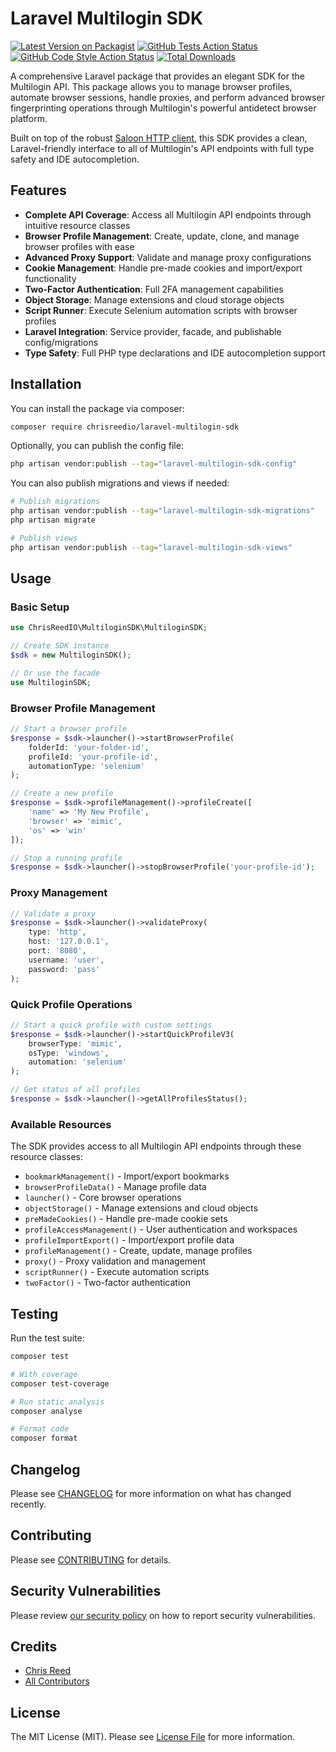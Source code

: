 # Laravel Multilogin SDK

[![Latest Version on Packagist](https://img.shields.io/packagist/v/chrisreedio/laravel-multilogin-sdk.svg?style=flat-square)](https://packagist.org/packages/chrisreedio/laravel-multilogin-sdk)
[![GitHub Tests Action Status](https://img.shields.io/github/actions/workflow/status/chrisreedio/laravel-multilogin-sdk/run-tests.yml?branch=main&label=tests&style=flat-square)](https://github.com/chrisreedio/laravel-multilogin-sdk/actions?query=workflow%3Arun-tests+branch%3Amain)
[![GitHub Code Style Action Status](https://img.shields.io/github/actions/workflow/status/chrisreedio/laravel-multilogin-sdk/fix-php-code-style-issues.yml?branch=main&label=code%20style&style=flat-square)](https://github.com/chrisreedio/laravel-multilogin-sdk/actions?query=workflow%3A"Fix+PHP+code+style+issues"+branch%3Amain)
[![Total Downloads](https://img.shields.io/packagist/dt/chrisreedio/laravel-multilogin-sdk.svg?style=flat-square)](https://packagist.org/packages/chrisreedio/laravel-multilogin-sdk)

A comprehensive Laravel package that provides an elegant SDK for the Multilogin API. This package allows you to manage browser profiles, automate browser sessions, handle proxies, and perform advanced browser fingerprinting operations through Multilogin's powerful antidetect browser platform.

Built on top of the robust [Saloon HTTP client](https://docs.saloon.dev/), this SDK provides a clean, Laravel-friendly interface to all of Multilogin's API endpoints with full type safety and IDE autocompletion.

## Features

- **Complete API Coverage**: Access all Multilogin API endpoints through intuitive resource classes
- **Browser Profile Management**: Create, update, clone, and manage browser profiles with ease  
- **Advanced Proxy Support**: Validate and manage proxy configurations
- **Cookie Management**: Handle pre-made cookies and import/export functionality
- **Two-Factor Authentication**: Full 2FA management capabilities
- **Object Storage**: Manage extensions and cloud storage objects
- **Script Runner**: Execute Selenium automation scripts with browser profiles
- **Laravel Integration**: Service provider, facade, and publishable config/migrations
- **Type Safety**: Full PHP type declarations and IDE autocompletion support

## Installation

You can install the package via composer:

```bash
composer require chrisreedio/laravel-multilogin-sdk
```

Optionally, you can publish the config file:

```bash
php artisan vendor:publish --tag="laravel-multilogin-sdk-config"
```

You can also publish migrations and views if needed:

```bash
# Publish migrations
php artisan vendor:publish --tag="laravel-multilogin-sdk-migrations"
php artisan migrate

# Publish views  
php artisan vendor:publish --tag="laravel-multilogin-sdk-views"
```

## Usage

### Basic Setup

```php
use ChrisReedIO\MultiloginSDK\MultiloginSDK;

// Create SDK instance
$sdk = new MultiloginSDK();

// Or use the facade
use MultiloginSDK;
```

### Browser Profile Management

```php
// Start a browser profile
$response = $sdk->launcher()->startBrowserProfile(
    folderId: 'your-folder-id',
    profileId: 'your-profile-id',
    automationType: 'selenium'
);

// Create a new profile
$response = $sdk->profileManagement()->profileCreate([
    'name' => 'My New Profile',
    'browser' => 'mimic',
    'os' => 'win'
]);

// Stop a running profile
$response = $sdk->launcher()->stopBrowserProfile('your-profile-id');
```

### Proxy Management

```php
// Validate a proxy
$response = $sdk->launcher()->validateProxy(
    type: 'http',
    host: '127.0.0.1',
    port: '8080',
    username: 'user',
    password: 'pass'
);
```

### Quick Profile Operations

```php
// Start a quick profile with custom settings
$response = $sdk->launcher()->startQuickProfileV3(
    browserType: 'mimic',
    osType: 'windows',
    automation: 'selenium'
);

// Get status of all profiles
$response = $sdk->launcher()->getAllProfilesStatus();
```

### Available Resources

The SDK provides access to all Multilogin API endpoints through these resource classes:

- `bookmarkManagement()` - Import/export bookmarks
- `browserProfileData()` - Manage profile data 
- `launcher()` - Core browser operations
- `objectStorage()` - Manage extensions and cloud objects
- `preMadeCookies()` - Handle pre-made cookie sets
- `profileAccessManagement()` - User authentication and workspaces
- `profileImportExport()` - Import/export profile data
- `profileManagement()` - Create, update, manage profiles
- `proxy()` - Proxy validation and management  
- `scriptRunner()` - Execute automation scripts
- `twoFactor()` - Two-factor authentication

## Testing

Run the test suite:

```bash
composer test

# With coverage
composer test-coverage

# Run static analysis
composer analyse

# Format code
composer format
```

## Changelog

Please see [CHANGELOG](CHANGELOG.md) for more information on what has changed recently.

## Contributing

Please see [CONTRIBUTING](CONTRIBUTING.md) for details.

## Security Vulnerabilities

Please review [our security policy](../../security/policy) on how to report security vulnerabilities.

## Credits

- [Chris Reed](https://github.com/chrisreedio)
- [All Contributors](../../contributors)

## License

The MIT License (MIT). Please see [License File](LICENSE.md) for more information.

